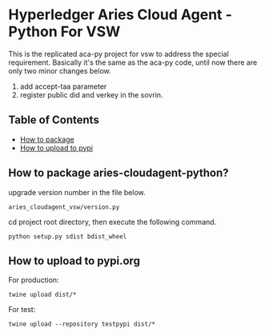 # Hyperledger Aries Cloud Agent - Python For VSW  <!-- omit in toc -->

This is the replicated aca-py project for vsw to address the special requirement.
Basically it's the same as the aca-py code, until now there are only two minor changes below.
1. add accept-taa parameter
2. register public did and verkey in the sovrin.

## Table of Contents <!-- omit in toc -->

- [How to package](#how-to-package-aries-cloudagent-python)
- [How to upload to pypi](#how-to-upload-to-pypiorg)

## How to package aries-cloudagent-python?

upgrade version number in the file below.

`aries_cloudagent_vsw/version.py`

cd project root directory, then execute the following command.

`python setup.py sdist bdist_wheel`

## How to upload to pypi.org
For production: 

`twine upload dist/*`

For test: 

`twine upload --repository testpypi dist/*`